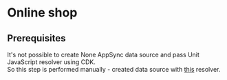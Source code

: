 # Online shop

## Prerequisites
It's not possible to create None AppSync data source and pass Unit JavaScript resolver using CDK.<br>
So this step is performed manually - created data source with [this](subscription-resolver.js) resolver.
